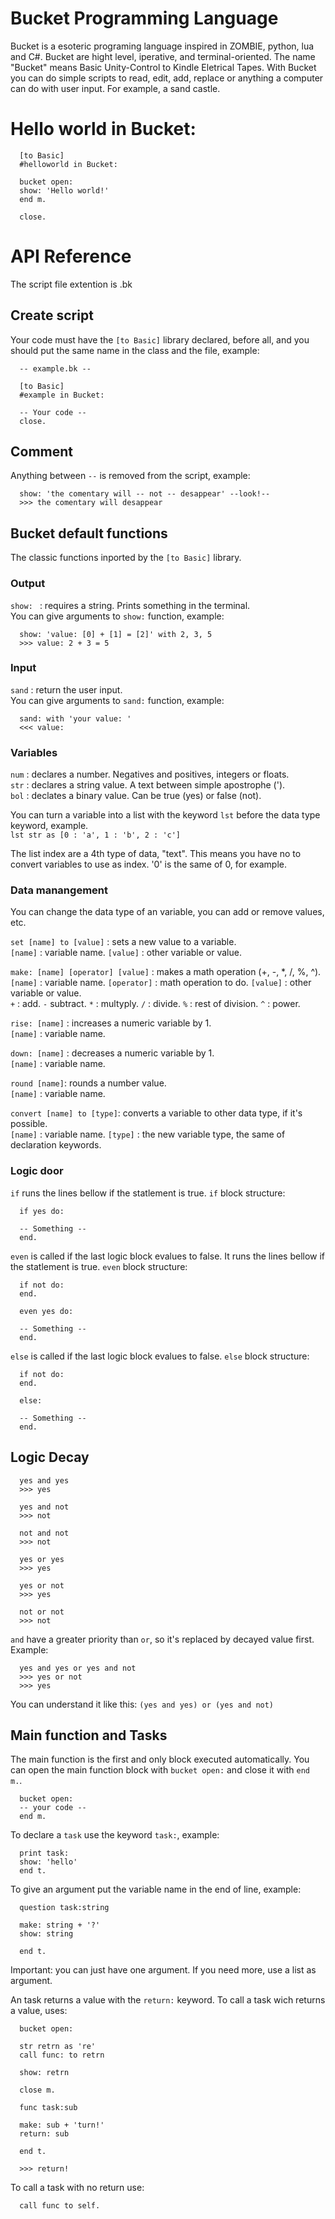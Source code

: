 # Bucket Programming Language
Bucket is a esoteric programing language inspired in ZOMBIE, python, lua and C#. Bucket are hight level, iperative, and terminal-oriented.
The name "Bucket" means Basic Unity-Control to Kindle Eletrical Tapes. With Bucket you can do simple scripts to read, edit, add, replace or anything a computer can do with user input. For example, a sand castle.

# Hello world in Bucket:
      
      [to Basic]
      #helloworld in Bucket:
      
      bucket open:
      show: 'Hello world!'
      end m.
      
      close.

# API Reference

The script file extention is .bk

## Create script
Your code must have the ``[to Basic]`` library declared, before all, and you should put the same name in the class and the file, example:
      
      -- example.bk --
      
      [to Basic]
      #example in Bucket:
      
      -- Your code --
      close.

## Comment
Anything between ``--`` is removed from the script, example:                                                                               

      show: 'the comentary will -- not -- desappear' --look!--
      >>> the comentary will desappear

## Bucket default functions
The classic functions inported by the ``[to Basic]`` library.

### Output
``show: `` : requires a string. Prints something in the terminal.                                                                       
You can give arguments to ``show:`` function, example: 

      show: 'value: [0] + [1] = [2]' with 2, 3, 5
      >>> value: 2 + 3 = 5

### Input
``sand`` : return the user input.                                                                                                       
You can give arguments to ``sand:`` function, example:

      sand: with 'your value: '
      <<< value:

### Variables

``num`` : declares a number. Negatives and positives, integers or floats.                                                               
``str`` : declares a string value. A text between simple apostrophe (').                                                            
``bol`` : declates a binary value. Can be true (yes) or false (not).                                                                     

You can turn a variable into a list with the keyword ``lst`` before the data type keyword, example.                                     
``lst str as [0 : 'a', 1 : 'b', 2 : 'c']``

The list index are a 4th type of data, "text". This means you have no to convert variables to use as index. '0' is the same of 0, for example.

### Data manangement
You can change the data type of an variable, you can add or remove values, etc.

``set [name] to [value]`` : sets a new value to a variable.                                                                             
``[name]`` : variable name. ``[value]`` : other variable or value.

``make: [name] [operator] [value]`` : makes a math operation (+, -, *, /, %, ^).                                                   
``[name]`` : variable name. ``[operator]`` : math operation to do. ``[value]`` : other variable or value.                               
``+`` : add. ``-`` subtract. ``*`` : multyply. ``/`` : divide. ``%`` : rest of division. ``^`` : power.

``rise: [name]`` : increases a numeric variable by 1.                                                                       
``[name]`` : variable name.

``down: [name]`` : decreases a numeric variable by 1.                                                                       
``[name]`` : variable name.

``round [name]``: rounds a number value.                                                                                                 
``[name]`` : variable name.

``convert [name] to [type]``: converts a variable to other data type, if it's possible.                                                 
``[name]`` : variable name. ``[type]`` : the new variable type, the same of declaration keywords.

### Logic door
``if`` runs the lines bellow if the statlement is true. ``if`` block structure:                                                           
      
      if yes do:
      
      -- Something --
      end.
      
``even`` is called if the last logic block evalues to false. It runs the lines bellow if the statlement is true. ``even`` block structure: 

      if not do:
      end.
      
      even yes do:
      
      -- Something --
      end.
  
  ``else`` is called if the last logic block evalues to false. ``else`` block structure:
  
      if not do:
      end.
      
      else:
      
      -- Something --
      end.
      
  ## Logic Decay
  
      yes and yes
      >>> yes
      
      yes and not
      >>> not
      
      not and not
      >>> not
      
      yes or yes
      >>> yes
      
      yes or not
      >>> yes
      
      not or not
      >>> not
      
``and`` have a greater priority than ``or``, so it's replaced by decayed value first. Example:

      yes and yes or yes and not
      >>> yes or not
      >>> yes
      
You can understand it like this: ``(yes and yes) or (yes and not)``

## Main function and Tasks
The main function is the first and only block executed automatically. You can open the main function block with ``bucket open:`` and close it with ``end m.``.

      bucket open:
      -- your code --
      end m.

To declare a ``task`` use the keyword ``task:``, example:

      print task:
      show: 'hello'
      end t.
      
To give an argument put the variable name in the end of line, example:
      
      question task:string
      
      make: string + '?'
      show: string
      
      end t.
      
Important: you can just have one argument. If you need more, use a list as argument.

An task returns a value with the ``return:`` keyword.
To call a task wich returns a value, uses:
      
      bucket open:
      
      str retrn as 're'
      call func: to retrn
      
      show: retrn
      
      close m.
      
      func task:sub
      
      make: sub + 'turn!'
      return: sub
      
      end t.
      
      >>> return!
      
To call a task with no return use:

      call func to self.
      
